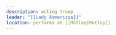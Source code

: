 ```yaml
---
description: acting troop
leader: "[[Lady Asmerissa]]"
location: performs at [[Motley|Motley]]
---
```

